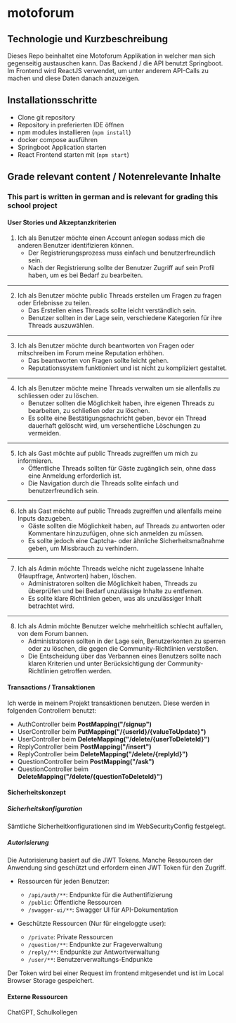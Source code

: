 # motoforum

## Technologie und Kurzbeschreibung

Dieses Repo beinhaltet eine Motoforum Applikation in welcher man sich gegenseitig austauschen kann. Das Backend / die API benutzt Springboot. Im Frontend wird ReactJS verwendet, um unter anderem API-Calls zu machen und diese Daten danach anzuzeigen.

## Installationsschritte

- Clone git repository
- Repository in preferierten IDE öffnen
- npm modules installieren (`npm install`)
- docker compose ausführen
- Springboot Application starten
- React Frontend starten mit (`npm start`)

## Grade relevant content / Notenrelevante Inhalte

### This part is written in german and is relevant for grading this school project

#### User Stories und Akzeptanzkriterien

1. Ich als Benutzer möchte einen Account anlegen sodass mich die anderen Benutzer identifizieren können.
    - Der Registrierungsprozess muss einfach und benutzerfreundlich sein.
    - Nach der Registrierung sollte der Benutzer Zugriff auf sein Profil haben, um es bei Bedarf zu bearbeiten.
---
2. Ich als Benutzer möchte public Threads erstellen um Fragen zu fragen oder Erlebnisse zu teilen.
    - Das Erstellen eines Threads sollte leicht verständlich sein.
    - Benutzer sollten in der Lage sein, verschiedene Kategorien für ihre Threads auszuwählen.
---
3. Ich als Benutzer möchte durch beantworten von Fragen oder mitschreiben im Forum meine Reputation erhöhen.
    - Das beantworten von Fragen sollte leicht gehen.
    - Reputationssystem funktioniert und ist nicht zu kompliziert gestaltet.
---
4. Ich als Benutzer möchte meine Threads verwalten um sie allenfalls zu schliessen oder zu löschen.
    - Benutzer sollten die Möglichkeit haben, ihre eigenen Threads zu bearbeiten, zu schließen oder zu löschen.
    - Es sollte eine Bestätigungsnachricht geben, bevor ein Thread dauerhaft gelöscht wird, um versehentliche Löschungen zu vermeiden.
---
5. Ich als Gast möchte auf public Threads zugreiffen um mich zu informieren.
    - Öffentliche Threads sollten für Gäste zugänglich sein, ohne dass eine Anmeldung erforderlich ist.
    - Die Navigation durch die Threads sollte einfach und benutzerfreundlich sein.
---
6. Ich als Gast möchte auf public Threads zugreiffen und allenfalls meine Inputs dazugeben.
    - Gäste sollten die Möglichkeit haben, auf Threads zu antworten oder Kommentare hinzuzufügen, ohne sich anmelden zu müssen.
    - Es sollte jedoch eine Captcha- oder ähnliche Sicherheitsmaßnahme geben, um Missbrauch zu verhindern.
---
7. Ich als Admin möchte Threads welche nicht zugelassene Inhalte (Hauptfrage, Antworten) haben, löschen.
    - Administratoren sollten die Möglichkeit haben, Threads zu überprüfen und bei Bedarf unzulässige Inhalte zu entfernen.
    - Es sollte klare Richtlinien geben, was als unzulässiger Inhalt betrachtet wird.
---
8. Ich als Admin möchte Benutzer welche mehrheitlich schlecht auffallen, von dem Forum bannen.
    - Administratoren sollten in der Lage sein, Benutzerkonten zu sperren oder zu löschen, die gegen die Community-Richtlinien verstoßen.
    - Die Entscheidung über das Verbannen eines Benutzers sollte nach klaren Kriterien und unter Berücksichtigung der Community-Richtlinien getroffen werden.

#### Transactions / Transaktionen

Ich werde in meinem Projekt transaktionen benutzen. Diese werden in folgenden Controllern benutzt:

- AuthController beim **PostMapping("/signup")**
- UserController beim **PutMapping("/{userId}/{valueToUpdate}")**
- UserController beim **DeleteMapping("/delete/{userToDeleteId}")**
- ReplyController beim **PostMapping("/insert")**
- ReplyController beim **DeleteMapping("/delete/{replyId}")**
- QuestionController beim **PostMapping("/ask")**
- QuestionController beim **DeleteMapping("/delete/{questionToDeleteId}")**

#### Sicherheitskonzept

##### Sicherheitskonfiguration

Sämtliche Sicherheitkonfigurationen sind im WebSecurityConfig festgelegt.

##### Autorisierung

Die Autorisierung basiert auf die JWT Tokens. Manche Ressourcen der Anwendung sind geschützt und erfordern einen JWT Token für den Zugriff.

- Ressourcen für jeden Benutzer:
  - `/api/auth/**`: Endpunkte für die Authentifizierung
  - `/public`: Öffentliche Ressourcen
  - `/swagger-ui/**`: Swagger UI für API-Dokumentation

- Geschützte Ressourcen (Nur für eingeloggte user):
  - `/private`: Private Ressourcen
  - `/question/**`: Endpunkte zur Frageverwaltung
  - `/reply/**`: Endpunkte zur Antwortverwaltung
  - `/user/**`: Benutzerverwaltungs-Endpunkte

Der Token wird bei einer Request im frontend mitgesendet und ist im Local Browser Storage gespeichert.

#### Externe Ressourcen

ChatGPT, Schulkollegen